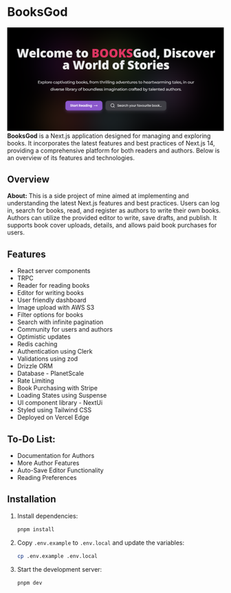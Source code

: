 # BooksGod

![](./public/booksgod.png)
**BooksGod** is a Next.js application designed for managing and exploring books. It incorporates the latest features and best practices of Next.js 14, providing a comprehensive platform for both readers and authors. Below is an overview of its features and technologies.

## Overview

**About:**
This is a side project of mine aimed at implementing and understanding the latest Next.js features and best practices. Users can log in, search for books, read, and register as authors to write their own books. Authors can utilize the provided editor to write, save drafts, and publish. It supports book cover uploads, details, and allows paid book purchases for users.

## Features

- React server components
- TRPC
- Reader for reading books
- Editor for writing books
- User friendly dashboard
- Image upload with AWS S3
- Filter options for books
- Search with infinite pagination
- Community for users and authors
- Optimistic updates
- Redis caching
- Authentication using Clerk
- Validations using zod
- Drizzle ORM
- Database - PlanetScale
- Rate Limiting
- Book Purchasing with Stripe
- Loading States using Suspense
- UI component library - NextUi
- Styled using Tailwind CSS
- Deployed on Vercel Edge

## To-Do List:

- Documentation for Authors
- More Author Features
- Auto-Save Editor Functionality
- Reading Preferences

## Installation

1. Install dependencies:

   ```sh
   pnpm install
   ```

2. Copy `.env.example` to `.env.local` and update the variables:

   ```sh
   cp .env.example .env.local
   ```

3. Start the development server:

   ```sh
   pnpm dev
   ```
